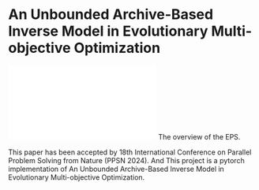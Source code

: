 # An Unbounded Archive-Based Inverse Model in Evolutionary Multi-objective Optimization
![View PDF](./UAIM.pdf)
The overview of the EPS.

This paper has been accepted by 18th International Conference on Parallel Problem Solving from Nature (PPSN 2024). And This project is a pytorch implementation of An Unbounded Archive-Based Inverse Model in Evolutionary Multi-objective Optimization.

